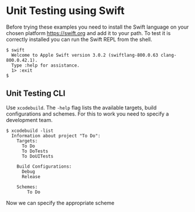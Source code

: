 
# Unit Testing using Swift

Before trying these examples you need to install the Swift language on your chosen platform https://swift.org and add it to your path. To test it is correctly installed you can run the Swift REPL from the shell.
```
$ swift
  Welcome to Apple Swift version 3.0.2 (swiftlang-800.0.63 clang-800.0.42.1).
  Type :help for assistance.
  1> :exit
$
```

## Unit Testing CLI

Use `xcodebuild`. The `-help` flag lists the available targets, build configurations and schemes. For this to work you need to specify a development team.

```
$ xcodebuild -list
  Information about project "To Do":
    Targets:
      To Do
      To DoTests
      To DoUITests

    Build Configurations:
      Debug
      Release

    Schemes:
        To Do
```
Now we can specify the appropriate scheme